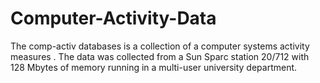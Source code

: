 # Computer-Activity-Data
The comp-activ databases is a collection of a computer systems activity measures . The data was collected from a Sun Sparc station 20/712 with 128 Mbytes of memory running in a multi-user university department.
